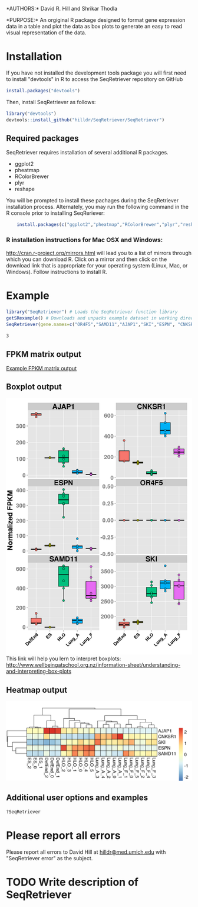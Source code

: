 \*AUTHORS:\* David R. Hill and Shrikar Thodla

\*PURPOSE:\* An orgiginal R package designed to format gene expression
data in a table and plot the data as box plots to generate an easy to
read visual representation of the data.

Installation
============

If you have not installed the development tools package you will first
need to install "devtools" in R to access the SeqRetriever repository on
GitHub

``` {.r .rundoc-block rundoc-language="R" rundoc-session="*R*" rundoc-eval="yes"}
install.packages("devtools")
```

Then, install SeqRetriever as follows:

``` {.r .rundoc-block rundoc-language="R" rundoc-session="*R*" rundoc-eval="yes"}
library("devtools")
devtools::install_github("hilldr/SeqRetriever/SeqRetriever")
```

Required packages
-----------------

SeqRetriever requires installation of several additional R packages.

-   ggplot2
-   pheatmap
-   RColorBrewer
-   plyr
-   reshape

You will be prompted to install these pachages during the SeqRetriever
installation process. Alternately, you may run the following command in
the R console prior to installing SeqReriever:

``` {.r .rundoc-block rundoc-language="R" rundoc-session="*R*"}
    install.packages(c("ggplot2","pheatmap","RColorBrewer","plyr","reshape"))
```

### R installation instructions for Mac OSX and Windows:

<http://cran.r-project.org/mirrors.html> will lead you to a list of
mirrors through which you can download R. Click on a mirror and then
click on the download link that is appropriate for your operating system
(Linux, Mac, or Windows). Follow instructions to install R.

Example
=======

``` {.r .rundoc-block rundoc-language="R" rundoc-session="*R*"}
library("SeqRetriever") # Loads the SeqRetriever function library
getSRexample() # Downloads and unpacks example dataset in working directory
SeqRetriever(gene.names=c("OR4F5","SAMD11","AJAP1","SKI","ESPN", "CNKSR1"),nrow=3,dir="./norm_out", boxplot = TRUE, heatmap = TRUE) # Generates output files in the working directory
```

``` {.example}
3
```

FPKM matrix output
------------------

[Example FPKM matrix output](./SRoutput.csv)

Boxplot output
--------------

![](./SRoutput.png) This link will help you lern to interpret boxplots:
<http://www.wellbeingatschool.org.nz/information-sheet/understanding-and-interpreting-box-plots>

Heatmap output
--------------

![](./SRheatmap.png)

Additional user options and examples
------------------------------------

``` {.r .rundoc-block rundoc-language="R" rundoc-session="*R*"}
?SeqRetriever
```

Please report all errors
========================

Please report all errors to David Hill at hilldr@med.umich.edu with
"SeqRetriever error" as the subject.

TODO Write description of SeqRetriever
======================================
